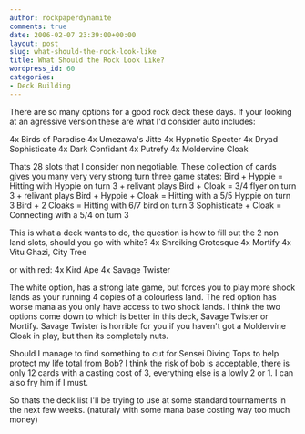 ```yaml
---
author: rockpaperdynamite
comments: true
date: 2006-02-07 23:39:00+00:00
layout: post
slug: what-should-the-rock-look-like
title: What Should the Rock Look Like?
wordpress_id: 60
categories:
- Deck Building
---
```


There are so many options for a good rock deck these days. If your looking at an agressive version these are what I'd consider auto includes:

4x Birds of Paradise
4x Umezawa's Jitte
4x Hypnotic Specter
4x Dryad Sophisticate
4x Dark Confidant
4x Putrefy
4x Moldervine Cloak

Thats 28 slots that I consider non negotiable. These collection of cards gives you many very very strong turn three game states:
Bird +  Hyppie = Hitting with Hyppie on turn 3 + relivant plays
Bird + Cloak = 3/4 flyer on turn 3 + relivant plays
Bird + Hyppie + Cloak = Hitting with a 5/5 Hyppie on turn 3
Bird + 2 Cloaks = Hitting with 6/7 bird on turn 3
Sophisticate + Cloak = Connecting with a 5/4 on turn 3

This is what a deck wants to do, the question is how to fill out the 2 non land slots, should you go with white?
4x Shreiking Grotesque
4x Mortify
4x Vitu Ghazi, City Tree

or with red:
4x Kird Ape
4x Savage Twister

The white option, has a strong late game, but forces you to play more shock lands as your running 4 copies of a colourless land. The red option has worse mana as you only have access to two shock lands.
I think the two options come down to which is better in this deck, Savage Twister or Mortify. Savage Twister is horrible for you if you haven't got a Moldervine Cloak in play, but then its completely nuts.

Should I manage to find something to cut for Sensei Diving Tops to help protect my life total from Bob? I think the risk of bob is acceptable, there is only 12 cards with a casting cost of 3, everything else is a lowly 2 or 1. I can also fry him if I must.

So thats the deck list I'll be trying to use at some standard tournaments in the next few weeks. (naturaly with some mana base costing way too much money)
